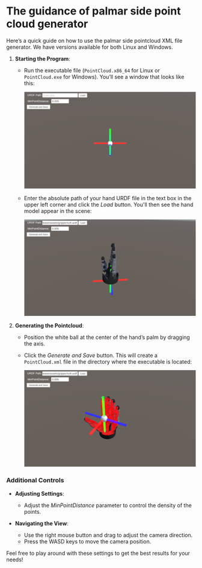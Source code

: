 # The guidance of palmar side point cloud generator
Here’s a quick guide on how to use the palmar side pointcloud XML file generator. We have versions available for both Linux and Windows.

1. **Starting the Program**:
   - Run the executable file (`PointCloud.x86_64` for Linux or `PointCloud.exe` for Windows). You’ll see a window that looks like this:
   
     <div style="text-align: center">
     <img src="./xml_generator1.png" width="800"/>
     </div>
   
   - Enter the absolute path of your hand URDF file in the text box in the upper left corner and click the *Load* button. You'll then see the hand model appear in the scene:
   
     <div style="text-align: center">
     <img src="./xml_generator2.png" width="800"/>
     </div>

2. **Generating the Pointcloud**:
   - Position the white ball at the center of the hand’s palm by dragging the axis.
   - Click the *Generate and Save* button. This will create a `PointCloud.xml` file in the directory where the executable is located:
   
     <div style="text-align: center">
     <img src="./xml_generator3.png" width="800"/>
     </div>
### Additional Controls
- **Adjusting Settings**:
   - Adjust the *MinPointDistance* parameter to control the density of the points.

- **Navigating the View**:
   - Use the right mouse button and drag to adjust the camera direction.
   - Press the WASD keys to move the camera position.

Feel free to play around with these settings to get the best results for your needs!